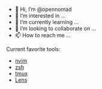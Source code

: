 - 👋 Hi, I’m @opennomad
- 👀 I’m interested in ...
- 🌱 I’m currently learning ...
- 💞️ I’m looking to collaborate on ...
- 📫 How to reach me ...

<!---
opennomad/opennomad is a ✨ special ✨ repository because its `README.md` (this file) appears on your GitHub profile.
You can click the Preview link to take a look at your changes.
--->

Current favorite tools:
- [nvim]()
- [zsh]()
- [tmux]()
- [Lens]()

